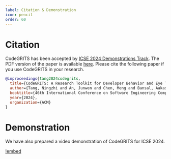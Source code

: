 ```yaml
---
label: Citation & Demonstration
icon: pencil
order: 60
---
```


# Citation

CodeGRITS has been accepted
by [ICSE 2024 Demonstrations Track](https://conf.researchr.org/track/icse-2024/icse-2024-demonstrations).
The PDF version of the paper is available [here](https://arxiv.org/abs/xxxx.yyyyy).
Please cite the following paper if you use CodeGRITS in your research.

```bibtex
@inproceedings{tang2024codegrits,
  title={CodeGRITS: A Research Toolkit for Developer Behavior and Eye Tracking in IDE},
  author={Tang, Ningzhi and An, Junwen and Chen, Meng and Bansal, Aakash and Huang, Yu and McMillan, Collin and Li, Toby Jia-Jun},
  booktitle={46th International Conference on Software Engineering Companion (ICSE-Companion '24)},
  year={2024},
  organization={ACM}
}
```

# Demonstration

We have also prepared a video demonstration of CodeGRITS for ICSE 2024.

[!embed](https://www.youtube.com/embed/d-YsJfW2NMI)




